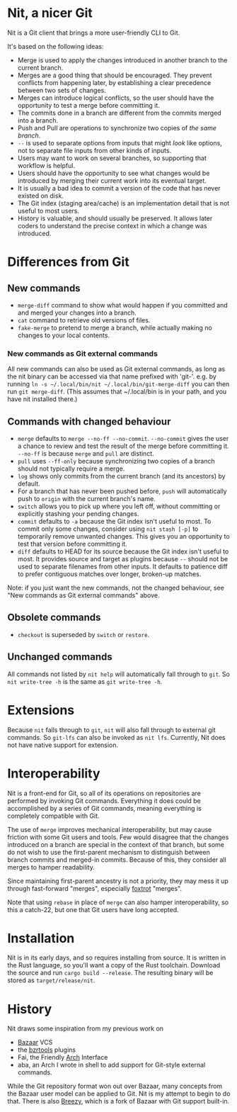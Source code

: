 # Nit, a nicer Git

Nit is a Git client that brings a more user-friendly CLI to Git.

It's based on the following ideas:

* Merge is used to apply the changes introduced in another branch to the
  current branch.
* Merges are a good thing that should be encouraged.  They prevent conflicts
  from happening later, by establishing a clear precedence between two sets of
  changes.
* Merges can introduce logical conflicts, so the user should have the
  opportunity to test a merge before committing it.
* The commits done in a branch are different from the commits merged into a
  branch.
* Push and Pull are operations to synchronize two copies of *the same branch*.
* `--` is used to separate options from inputs that might *look* like options,
   not to separate file inputs from other kinds of inputs.
* Users may want to work on several branches, so supporting that workflow is
  helpful.
* Users should have the opportunity to see what changes would be introduced by
  merging their current work into its eventual target.
* It is usually a bad idea to commit a version of the code that has never
  existed on disk.
* The Git index (staging area/cache) is an implementation detail that is not
  useful to most users.
* History is valuable, and should usually be preserved.  It allows
  later coders to understand the precise context in which a change was
  introduced.

# Differences from Git
## New commands
* `merge-diff` command to show what would happen if you committed and and
  merged your changes into a branch.
* `cat` command to retrieve old versions of files.
* `fake-merge` to pretend to merge a branch, while actually making no changes
  to your local contents.

### New commands as Git external commands
All new commands can also be used as Git external commands, as long as the nit
binary can be accessed via that name prefixed with 'git-'.  e.g. by running `ln
-s ~/.local/bin/nit ~/.local/bin/git-merge-diff` you can then run
`git merge-diff`.  (This assumes that ~/.local/bin is in your path, and you have nit installed there.)

## Commands with changed behaviour
* `merge` defaults to `merge --no-ff --no-commit`.  `--no-commit` gives the user
  a chance to review and test the result of the merge before committing it.
  `--no-ff` is because `merge` and `pull` are distinct.
* `pull` uses `--ff-only` because synchronizing two copies of a branch should
  not typically require a merge.
* `log` shows only commits from the current branch (and its ancestors) by
  default.
* For a branch that has never been pushed before, `push` will automatically
  push to `origin` with the current branch's name.
* `switch` allows you to pick up where you left off, without committing or
  explicitly stashing your pending changes.
* `commit` defaults to `-a` because the Git index isn't useful to most.  To
  commit only some changes, consider using `nit stash [-p]` to temporarily
  remove unwanted changes.  This gives you an opportunity to test that version
  before committing it.
* `diff` defaults to HEAD for its source because the Git index isn't useful to
  most.  It provides source and target as plugins because `--` should not be
  used to separate filenames from other inputs.  It defaults to patience diff
  to prefer contiguous matches over longer, broken-up matches.

Note: if you just want the new commands, not the changed behaviour, see "New
commands as Git external commands" above.

## Obsolete commands
* `checkout` is superseded by `switch` or `restore`.

## Unchanged commands
All commands not listed by `nit help` will automatically fall through to `git`.
So `nit write-tree -h` is the same as `git write-tree -h`.

# Extensions
Because `nit` falls through to `git`, `nit` will also fall through to external
git commands.  So `git-lfs` can also be invoked as `nit lfs`.  Currently, Nit
does not have native support for extension.

# Interoperability
Nit is a front-end for Git, so all of its operations on repositories are
performed by invoking Git commands.  Everything it does could be accomplished
by a series of Git commands, meaning everything is completely compatible with
Git.

The use of `merge` improves mechanical interoperability, but may cause friction
with some Git users and tools.  Few would disagree that the changes introduced
on a branch are special in the context of that branch, but some do not wish to
use the first-parent mechanism to distinguish between branch commits and
merged-in commits.  Because of this, they consider all merges to hamper
readability.

Since maintaining first-parent ancestry is not a priority, they may mess it up
through fast-forward "merges", especially
[foxtrot](https://blog.developer.atlassian.com/stop-foxtrots-now/) "merges".

Note that using `rebase` in place of `merge` can also hamper interoperability,
so this a catch-22, but one that Git users have long accepted.

# Installation
Nit is in its early days, and so requires installing from source.  It is
written in the Rust language, so you'll want a copy of the Rust toolchain.
Download the source and run `cargo build --release`.  The resulting binary will
be stored as `target/release/nit`.

# History
Nit draws some inspiration from my previous work on

* [Bazaar](https://bazaar.canonical.com/en/) VCS
* the [bzrtools](http://wiki.bazaar.canonical.com/BzrTools) plugins
* Fai, the Friendly [Arch](https://www.gnu.org/software/gnu-arch/) Interface
* aba, an Arch I wrote in shell to add support for Git-style external
  commands.

While the Git repository format won out over Bazaar, many concepts from the
Bazaar user model can be applied to Git.  Nit is my attempt to begin to do
that.  There is also [Breezy](https://www.breezy-vcs.org/), which is a fork of
Bazaar with Git support built-in.
